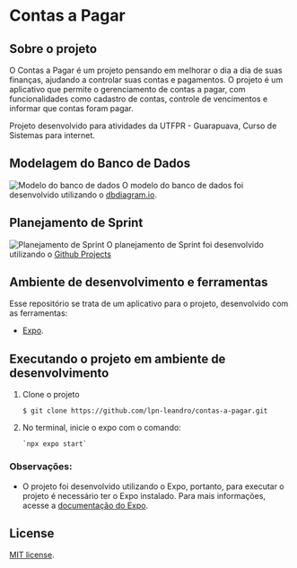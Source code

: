 # Contas a Pagar

## Sobre o projeto

O Contas a Pagar é um projeto pensando em melhorar o dia a dia de suas finanças, ajudando a controlar suas contas e pagamentos. O projeto é um aplicativo que permite o gerenciamento de contas a pagar, com funcionalidades como cadastro de contas, controle de vencimentos e informar que contas foram pagar.

Projeto desenvolvido para atividades da UTFPR - Guarapuava, Curso de Sistemas para internet.

## Modelagem do Banco de Dados

![Modelo do banco de dados](https://dbdiagram.io/d/68056e241ca52373f5aa1220)
O modelo do banco de dados foi desenvolvido utilizando o [dbdiagram.io](https://dbdiagram.io/home).

## Planejamento de Sprint

![Planejamento de Sprint]()
O planejamento de Sprint foi desenvolvido utilizando o [Github Projects]()

## Ambiente de desenvolvimento e ferramentas

Esse repositório se trata de um aplicativo para o projeto, desenvolvido com as ferramentas:

- [Expo](https://docs.expo.dev/).

## Executando o projeto em ambiente de desenvolvimento

1.  Clone o projeto

    `$ git clone https://github.com/lpn-leandro/contas-a-pagar.git`

2.  No terminal, inicie o expo com o comando:

        `npx expo start`

### Observações:

- O projeto foi desenvolvido utilizando o Expo, portanto, para executar o projeto é necessário ter o Expo instalado. Para mais informações, acesse a [documentação do Expo](https://docs.expo.dev/).

## License

[MIT license](https://opensource.org/licenses/MIT).
